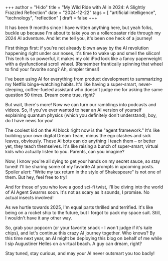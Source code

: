 +++
author = "Hido"
title = "My Wild Ride with AI in 2024: A Slightly Frazzled Reflection"
date = "2024-12-22"
tags = [
    "artificial intelligence",
    "technology",
    "reflection"
]
draft = false
+++

It has been 9 months since I have written anything here, but yeah folks, buckle up because I'm about to take you on a rollercoaster ride through my 2024 AI adventure. And let me tell you, it's been one heck of a journey! 

First things first: if you're not already blown away by the AI revolution happening right under our noses, it's time to wake up and smell the silicon! This tech is so powerful, it makes my old iPod look like a fancy paperweight with a dysfunctional scroll wheel. (Remember frantically spinning that wheel to find your favorite song? Ah, simpler times!) 

I've been using AI for everything from product development to summarizing my Netflix binge-watching habits. It's like having a super-smart, never-sleeping, coffee-fueled assistant who doesn't judge me for asking the same question 50 times. Dream come true, right? 

But wait, there's more! Now we can turn our ramblings into podcasts and videos. So, if you've ever wanted to hear an AI version of yourself explaining quantum physics (which you definitely don't understand), boy, do I have news for you! 

The coolest kid on the AI block right now is the "agent framework." It's like building your own digital Dream Team, minus the ego clashes and sick leaves, obviously. These AI bots can do anything I teach them – or better yet, they teach themselves. It's like raising a bunch of super-smart, virtual kids who actually listen to you. Parents, can you imagine? 

Now, I know you're all dying to get your hands on my secret sauce, so stay tuned! I'll be sharing some of my favorite AI prompts in upcoming posts. Spoiler alert: "Write my tax return in the style of Shakespeare" is not one of them. But hey, feel free to try! 

And for those of you who love a good sci-fi twist, I'll be diving into the world of AI Agent Swarms soon. It's not as scary as it sounds, I promise. No actual insects involved! 

As we hurtle towards 2025, I'm equal parts thrilled and terrified. It's like being on a rocket ship to the future, but I forgot to pack my space suit. Still, I wouldn't have it any other way. 

So, grab your popcorn (or your favorite snack - I won't judge if it's kale chips), and let's continue this crazy AI journey together. Who knows? By this time next year, an AI might be deploying this blog on behalf of me while I sip Augustiner Helles on a virtual beach. A guy can dream, right? 

Stay tuned, stay curious, and may your AI never outsmart you too badly! 